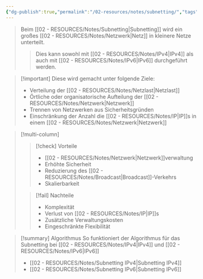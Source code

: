 ```yaml
---
{"dg-publish":true,"permalink":"/02-resources/notes/subnetting/","tags":["netzwerk/ip","netzwerk/ip/ipv4","netzwerk/ip/ipv6","GFN/prüfungsrelevant"],"noteIcon":"","updated":"2024-08-16T18:36:37.408+02:00"}
---
```


>Beim [[02 - RESOURCES/Notes/Subnetting\|Subnetting]] wird ein großes [[02 - RESOURCES/Notes/Netzwerk\|Netz]] in kleinere Netze unterteilt. 
>>Dies kann sowohl mit [[02 - RESOURCES/Notes/IPv4\|IPv4]] als auch mit [[02 - RESOURCES/Notes/IPv6\|IPv6]] durchgeführt werden.


>[!important] Diese wird gemacht unter folgende Ziele:
>- Verteilung der [[02 - RESOURCES/Notes/Netzlast\|Netzlast]]
>- Örtliche oder organisatorische Aufteilung der [[02 - RESOURCES/Notes/Netzwerk\|Netzwerk]]
>- Trennen von Netzwerken aus Sicherheitsgründen
>- Einschränkung der Anzahl die [[02 - RESOURCES/Notes/IP\|IP]]s in einem [[02 - RESOURCES/Notes/Netzwerk\|Netzwerk]]

>[!multi-column]
> 
>>[!check] Vorteile
>>- [[02 - RESOURCES/Notes/Netzwerk\|Netzwerk]]verwaltung
>>- Erhöhte Sicherheit
>>- Reduzierung des [[02 - RESOURCES/Notes/Broadcast\|Broadcast]]-Verkehrs
>>- Skalierbarkeit
> 
>>[!fail] Nachteile
>>- Komplexität
>>- Verlust von [[02 - RESOURCES/Notes/IP\|IP]]s
>>- Zusätzliche Verwaltungskosten
>>- Eingeschränkte Flexibilität

>[!summary] Algorithmus
>So funktioniert der Algorithmus für das Subnetting bei [[02 - RESOURCES/Notes/IPv4\|IPv4]] und [[02 - RESOURCES/Notes/IPv6\|IPv6]]
>- [[02 - RESOURCES/Notes/Subnetting IPv4\|Subnetting IPv4]]
>- [[02 - RESOURCES/Notes/Subnetting IPv6\|Subnetting IPv6]]
